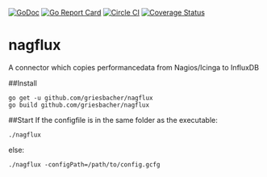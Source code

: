 [![GoDoc](https://godoc.org/github.com/Griesbacher/nagflux?status.svg)](https://godoc.org/github.com/Griesbacher/nagflux)
[![Go Report Card](http://goreportcard.com/badge/Griesbacher/nagflux)](http:/goreportcard.com/report/Griesbacher/nagflux)
[![Circle CI](https://circleci.com/gh/Griesbacher/nagflux/tree/master.svg?style=svg)](https://circleci.com/gh/Griesbacher/nagflux/tree/master)
[![Coverage Status](https://coveralls.io/repos/Griesbacher/nagflux/badge.svg?branch=master&service=github)](https://coveralls.io/github/Griesbacher/nagflux?branch=master)
# nagflux
A connector which copies performancedata from Nagios/Icinga to InfluxDB

##Install
```
go get -u github.com/griesbacher/nagflux
go build github.com/griesbacher/nagflux
```

##Start
If the configfile is in the same folder as the executable:
```
./nagflux
```
else:
```
./nagflux -configPath=/path/to/config.gcfg
```
